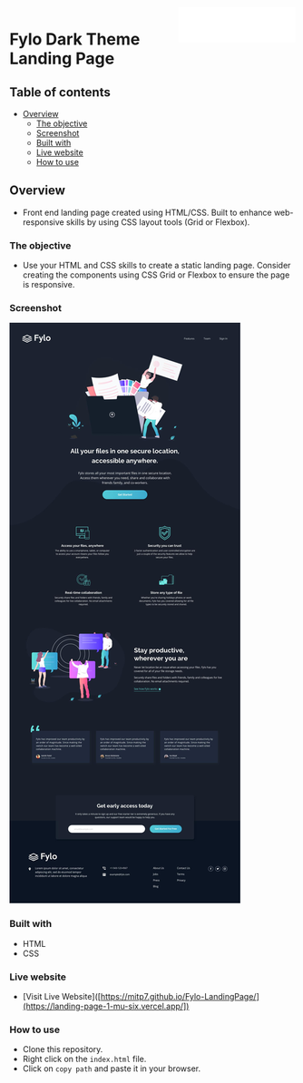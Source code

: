 <a href="https://mitp7.github.io/Fylo-LandingPage/">
    <img src="images/logo.svg" alt="Fylo-logo" title="Fylo" align="right" height="61" />
</a>

# Fylo Dark Theme Landing Page

## Table of contents

- [Overview](#overview)
  - [The objective](#the-objective)
  - [Screenshot](#screenshot)
  - [Built with](#built-with)
  - [Live website](#live-website)
  - [How to use](#how-to-use)

## Overview

- Front end landing page created using HTML/CSS. Built to enhance web-responsive
skills by using CSS layout tools (Grid or Flexbox).

### The objective

- Use your HTML and CSS skills to create a static landing page. Consider creating the components using CSS Grid or Flexbox to ensure the page is responsive.

### Screenshot

![Desktop-version](./design/desktop-design.jpg)

### Built with

- HTML
- CSS

### Live website

- [Visit Live Website]([https://mitp7.github.io/Fylo-LandingPage/](https://landing-page-1-mu-six.vercel.app/])

### How to use

- Clone this repository.
- Right click on the `index.html` file.
- Click on `copy path` and paste it in your browser.
